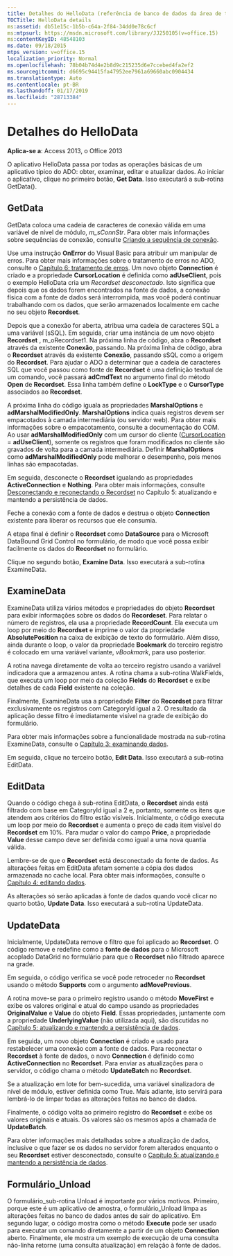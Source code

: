 ```yaml
---
title: Detalhes do HelloData (referência de banco de dados da área de trabalho do Access)
TOCTitle: HelloData details
ms:assetid: db51e15c-1b5b-c64a-2f84-34dd0e78c6cf
ms:mtpsurl: https://msdn.microsoft.com/library/JJ250105(v=office.15)
ms:contentKeyID: 48548103
ms.date: 09/18/2015
mtps_version: v=office.15
localization_priority: Normal
ms.openlocfilehash: 78b04b74d4e2b8d9c215235d6e7ccebed4fa2ef2
ms.sourcegitcommit: d6695c94415fa47952ee7961a69660abc0904434
ms.translationtype: Auto
ms.contentlocale: pt-BR
ms.lasthandoff: 01/17/2019
ms.locfileid: "28713384"
---
```

# <a name="hellodata-details"></a>Detalhes do HelloData


**Aplica-se a**: Access 2013, o Office 2013

O aplicativo HelloData passa por todas as operações básicas de um aplicativo típico do ADO: obter, examinar, editar e atualizar dados. Ao iniciar o aplicativo, clique no primeiro botão, **Get Data**. Isso executará a sub-rotina GetData().

## <a name="getdata"></a>GetData

GetData coloca uma cadeia de caracteres de conexão válida em uma variável de nível de módulo, *m\_sConnStr*. Para obter mais informações sobre sequências de conexão, consulte [Criando a sequência de conexão](creating-the-connection-string.md).

Use uma instrução **OnError** do Visual Basic para atribuir um manipular de erros. Para obter mais informações sobre o tratamento de erros no ADO, consulte o [Capítulo 6: tratamento de erros](chapter-6-error-handling.md). Um novo objeto **Connection** é criado e a propriedade **CursorLocation** é definida como **adUseClient**, pois o exemplo HelloData cria um *Recordset desconectado*. Isto significa que depois que os dados forem encontrados na fonte de dados, a conexão física com a fonte de dados será interrompida, mas você poderá continuar trabalhando com os dados, que serão armazenados localmente em cache no seu objeto **Recordset**.

Depois que a conexão for aberta, atribua uma cadeia de caracteres SQL a uma variável (sSQL). Em seguida, criar uma instância de um novo objeto **Recordset** , m\_oRecordset1. Na próxima linha de código, abra o **Recordset** através da existente **Conexão**, passando. Na próxima linha de código, abra o **Recordset** através da existente **Conexão**, passando sSQL como a origem do **Recordset**. Para ajudar o ADO a determinar que a cadeia de caracteres SQL que você passou como fonte de **Recordset** é uma definição textual de um comando, você passará **adCmdText** no argumento final do método **Open** de **Recordset**. Essa linha também define o **LockType** e o **CursorType** associados ao **Recordset**.

A próxima linha do código iguala as propriedades **MarshalOptions** e **adMarshalModifiedOnly**. **MarshalOptions** indica quais registros devem ser empacotados à camada intermediária (ou servidor web). Para obter mais informações sobre o empacotamento, consulte a documentação do COM. Ao usar **adMarshalModifiedOnly** com um cursor do cliente ([CursorLocation](cursorlocation-property-ado.md) = **adUseClient**), somente os registros que foram modificados no cliente são gravados de volta para a camada intermediária. Definir **MarshalOptions** como **adMarshalModifiedOnly** pode melhorar o desempenho, pois menos linhas são empacotadas.

Em seguida, desconecte o **Recordset** igualando as propriedades **ActiveConnection** e **Nothing**. Para obter mais informações, consulte [Desconectando e reconectando o Recordset](disconnecting-and-reconnecting-the-recordset.md) no Capítulo 5: atualizando e mantendo a persistência de dados.

Feche a conexão com a fonte de dados e destrua o objeto **Connection** existente para liberar os recursos que ele consumia.

A etapa final é definir o **Recordset** como **DataSource** para o Microsoft DataBound Grid Control no formulário, de modo que você possa exibir facilmente os dados do **Recordset** no formulário.

Clique no segundo botão, **Examine Data**. Isso executará a sub-rotina ExamineData.

## <a name="examinedata"></a>ExamineData

ExamineData utiliza vários métodos e propriedades do objeto **Recordset** para exibir informações sobre os dados do **Recordeset**. Para relatar o número de registros, ela usa a propriedade **RecordCount**. Ela executa um loop por meio do **Recordset** e imprime o valor da propriedade **AbsolutePosition** na caixa de exibição de texto do formulário. Além disso, ainda durante o loop, o valor da propriedade **Bookmark** do terceiro registro é colocado em uma variável variante, *vBookmark*, para uso posterior.

A rotina navega diretamente de volta ao terceiro registro usando a variável indicadora que a armazenou antes. A rotina chama a sub-rotina WalkFields, que executa um loop por meio da coleção **Fields** do **Recordset** e exibe detalhes de cada **Field** existente na coleção.

Finalmente, ExamineData usa a propriedade **Filter** do **Recordset** para filtrar exclusivamente os registros com CategoryId igual a 2. O resultado da aplicação desse filtro é imediatamente visível na grade de exibição do formulário.

Para obter mais informações sobre a funcionalidade mostrada na sub-rotina ExamineData, consulte o [Capítulo 3: examinando dados](chapter-3-examining-data.md).

Em seguida, clique no terceiro botão, **Edit Data**. Isso executará a sub-rotina EditData.

## <a name="editdata"></a>EditData

Quando o código chega à sub-rotina EditData, o **Recordset** ainda está filtrado com base em CategoryId igual a 2 e, portanto, somente os itens que atendem aos critérios do filtro estão visíveis. Inicialmente, o código executa um loop por meio do **Recordset** e aumenta o preço de cada item visível do **Recordset** em 10%. Para mudar o valor do campo **Price**, a propriedade **Value** desse campo deve ser definida como igual a uma nova quantia válida.

Lembre-se de que o **Recordset** está desconectado da fonte de dados. As alterações feitas em EditData afetam somente a cópia dos dados armazenada no cache local. Para obter mais informações, consulte o [Capítulo 4: editando dados](chapter-4-editing-data.md).

As alterações só serão aplicadas à fonte de dados quando você clicar no quarto botão, **Update Data**. Isso executará a sub-rotina UpdateData.

## <a name="updatedata"></a>UpdateData

Inicialmente, UpdateData remove o filtro que foi aplicado ao **Recordset**. O código remove e redefine como a **fonte de dados** para o Microsoft acoplado DataGrid no formulário para que o **Recordset** não filtrado aparece na grade.

Em seguida, o código verifica se você pode retroceder no **Recordset** usando o método **Supports** com o argumento **adMovePrevious**.

A rotina move-se para o primeiro registro usando o método **MoveFirst** e exibe os valores original e atual do campo usando as propriedades **OriginalValue** e **Value** do objeto **Field**. Essas propriedades, juntamente com a propriedade **UnderlyingValue** (não utilizada aqui), são discutidas no [Capítulo 5: atualizando e mantendo a persistência de dados](chapter-5-updating-and-persisting-data.md).

Em seguida, um novo objeto **Connection** é criado e usado para restabelecer uma conexão com a fonte de dados. Para reconectar o **Recordset** à fonte de dados, o novo **Connection** é definido como **ActiveConnection** no **Recordset**. Para enviar as atualizações para o servidor, o código chama o método **UpdateBatch** no **Recordset**.

Se a atualização em lote for bem-sucedida, uma variável sinalizadora de nível de módulo, estiver definida como True. Mais adiante, isto servirá para lembrá-lo de limpar todas as alterações feitas no banco de dados.

Finalmente, o código volta ao primeiro registro do **Recordset** e exibe os valores originais e atuais. Os valores são os mesmos após a chamada de **UpdateBatch**.

Para obter informações mais detalhadas sobre a atualização de dados, inclusive o que fazer se os dados no servidor forem alterados enquanto o seu **Recordset** estiver desconectado, consulte o [Capítulo 5: atualizando e mantendo a persistência de dados](chapter-5-updating-and-persisting-data.md).

## <a name="formunload"></a>Formulário\_Unload

O formulário\_sub-rotina Unload é importante por vários motivos. Primeiro, porque este é um aplicativo de amostra, o formulário\_Unload limpa as alterações feitas no banco de dados antes de sair do aplicativo. Em segundo lugar, o código mostra como o método **Execute** pode ser usado para executar um comando diretamente a partir de um objeto **Connection** aberto. Finalmente, ele mostra um exemplo de execução de uma consulta não-linha retorne (uma consulta atualização) em relação à fonte de dados.

